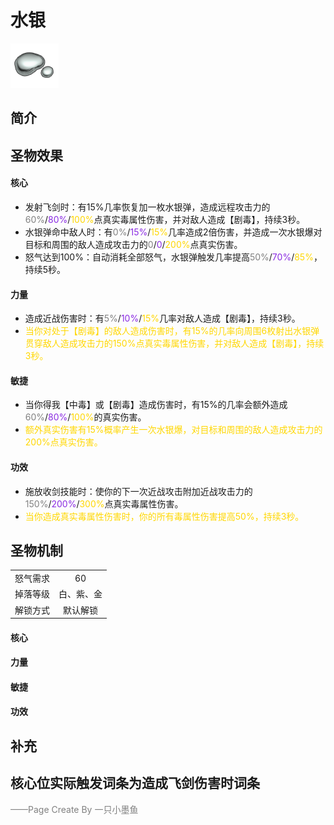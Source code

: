 # 水银
![水银](../Img/Texture2D_Potion/水银.png)
## 简介
## 圣物效果
#### **核心**  
- 发射飞剑时：有15%几率恢复加一枚水银弹，造成远程攻击力的<font color=gray>60%</font>/<font color=BlueViolet>80%</font>/<font color=gold>100%</font>点真实毒属性伤害，并对敌人造成【剧毒】，持续3秒。
- 水银弹命中敌人时：有<font color=gray>0%</font>/<font color=BlueViolet>15%</font>/<font color=gold>15%</font>几率造成2倍伤害，并造成一次水银爆对目标和周围的敌人造成攻击力的<font color=gray>0</font>/<font color=BlueViolet>0</font>/<font color=gold>200%</font>点真实伤害。
- 怒气达到100%：自动消耗全部怒气，水银弹触发几率提高<font color=gray>50%</font>/<font color=BlueViolet>70%</font>/<font color=gold>85%</font>，持续5秒。
#### **力量** 
- 造成近战伤害时：有<font color=gray>5%</font>/<font color=BlueViolet>10%</font>/<font color=gold>15%</font>几率对敌人造成【剧毒】，持续3秒。
- <font color=gold>当你对处于【剧毒】的敌人造成伤害时，有15%的几率向周围6枚射出水银弹贯穿敌人造成攻击力的150%点真实毒属性伤害，并对敌人造成【剧毒】，持续3秒。</font>
#### **敏捷**
- 当你得我【中毒】或【剧毒】造成伤害时，有15%的几率会额外造成<font color=gray>60%</font>/<font color=BlueViolet>80%</font>/<font color=gold>100%</font>的真实伤害。
- <font color=gold>额外真实伤害有15%概率产生一次水银爆，对目标和周围的敌人造成攻击力的200%点真实伤害。</font>
#### **功效**
- 施放收剑技能时：使你的下一次近战攻击附加近战攻击力的<font color=gray>150%</font>/<font color=BlueViolet>200%</font>/<font color=gold>300%</font>点真实毒属性伤害。
- <font color=gold>当你造成真实毒属性伤害时，你的所有毒属性伤害提高50%，持续3秒。</font>

## 圣物机制
|||
| :----: | :----: |
|怒气需求|60|
|掉落等级|白、紫、金|
|解锁方式|默认解锁|

#### **核心**

#### **力量**

#### **敏捷**

#### **功效**


## 补充
核心位实际触发词条为造成飞剑伤害时词条
---

<font color=grey>——Page Create By 一只小墨鱼</font>
